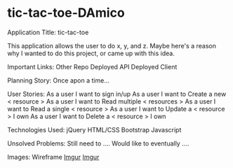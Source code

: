# tic-tac-toe-DAmico
Application Title: tic-tac-toe

This application allows the user to do x, y, and z. Maybe here's a reason why I wanted to do this project, or came up with this idea.

Important Links:
  Other Repo
  Deployed API
  Deployed Client

Planning Story:
  Once apon a time...

User Stories:
  As a user I want to sign in/up
  As a user I want to Create a new < resource >
  As a user I want to Read multiple < resources >
  As a user I want to Read a single < resource >
  As a user I want to Update a < resource > I own
  As a user I want to Delete a < resource > I own

Technologies Used:
  jQuery
  HTML/CSS
  Bootstrap
  Javascript

Unsolved Problems:
  Still need to ....
  Would like to eventually ....

Images:
  Wireframe
  [Imgur](https://i.imgur.com/VjcQEYb.jpg)
  [Imgur](https://i.imgur.com/73tgtOA.jpg)

